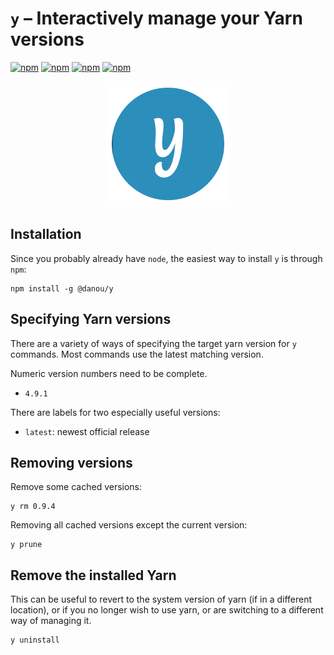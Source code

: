 # `y` – Interactively manage your Yarn versions

[![npm](https://img.shields.io/npm/dt/n.svg?style=flat-square)](https://www.npmjs.com/package/@danou/y)
[![npm](https://img.shields.io/npm/dm/n.svg?style=flat-square)](https://www.npmjs.com/package/@danou/y)
[![npm](https://img.shields.io/npm/v/n.svg?style=flat-square)](https://www.npmjs.com/package/@danou/y)
[![npm](https://img.shields.io/npm/l/n.svg?style=flat-square)](https://www.npmjs.com/package/@danou/y)

<p align="center">
  <a href="https://nodejs.org/">
    <img alt="Node.js" src="./y-logo.png" width="200" />
  </a>
</p>

## Installation

Since you probably already have `node`, the easiest way to install `y` is through `npm`:

    npm install -g @danou/y

## Specifying Yarn versions

There are a variety of ways of specifying the target yarn version for `y` commands. Most commands use the latest matching version.

Numeric version numbers need to be complete.

- `4.9.1`

There are labels for two especially useful versions:

- `latest`: newest official release

## Removing versions

Remove some cached versions:

    y rm 0.9.4

Removing all cached versions except the current version:

    y prune

## Remove the installed Yarn

This can be useful to revert to the system version of yarn (if in a different location), or if you no longer wish to use yarn, or are switching to a different way of managing it.

    y uninstall
